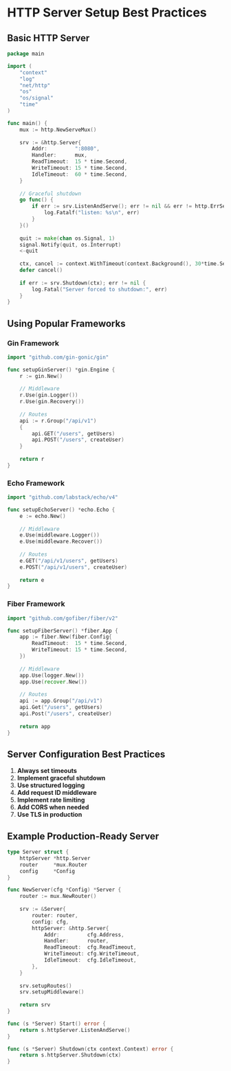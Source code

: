# HTTP Server Setup Best Practices

## Basic HTTP Server

```go
package main

import (
    "context"
    "log"
    "net/http"
    "os"
    "os/signal"
    "time"
)

func main() {
    mux := http.NewServeMux()
    
    srv := &http.Server{
        Addr:         ":8080",
        Handler:      mux,
        ReadTimeout:  15 * time.Second,
        WriteTimeout: 15 * time.Second,
        IdleTimeout:  60 * time.Second,
    }
    
    // Graceful shutdown
    go func() {
        if err := srv.ListenAndServe(); err != nil && err != http.ErrServerClosed {
            log.Fatalf("listen: %s\n", err)
        }
    }()
    
    quit := make(chan os.Signal, 1)
    signal.Notify(quit, os.Interrupt)
    <-quit
    
    ctx, cancel := context.WithTimeout(context.Background(), 30*time.Second)
    defer cancel()
    
    if err := srv.Shutdown(ctx); err != nil {
        log.Fatal("Server forced to shutdown:", err)
    }
}
```

## Using Popular Frameworks

### Gin Framework
```go
import "github.com/gin-gonic/gin"

func setupGinServer() *gin.Engine {
    r := gin.New()
    
    // Middleware
    r.Use(gin.Logger())
    r.Use(gin.Recovery())
    
    // Routes
    api := r.Group("/api/v1")
    {
        api.GET("/users", getUsers)
        api.POST("/users", createUser)
    }
    
    return r
}
```

### Echo Framework
```go
import "github.com/labstack/echo/v4"

func setupEchoServer() *echo.Echo {
    e := echo.New()
    
    // Middleware
    e.Use(middleware.Logger())
    e.Use(middleware.Recover())
    
    // Routes
    e.GET("/api/v1/users", getUsers)
    e.POST("/api/v1/users", createUser)
    
    return e
}
```

### Fiber Framework
```go
import "github.com/gofiber/fiber/v2"

func setupFiberServer() *fiber.App {
    app := fiber.New(fiber.Config{
        ReadTimeout:  15 * time.Second,
        WriteTimeout: 15 * time.Second,
    })
    
    // Middleware
    app.Use(logger.New())
    app.Use(recover.New())
    
    // Routes
    api := app.Group("/api/v1")
    api.Get("/users", getUsers)
    api.Post("/users", createUser)
    
    return app
}
```

## Server Configuration Best Practices

1. **Always set timeouts**
2. **Implement graceful shutdown**
3. **Use structured logging**
4. **Add request ID middleware**
5. **Implement rate limiting**
6. **Add CORS when needed**
7. **Use TLS in production**

## Example Production-Ready Server

```go
type Server struct {
    httpServer *http.Server
    router     *mux.Router
    config     *Config
}

func NewServer(cfg *Config) *Server {
    router := mux.NewRouter()
    
    srv := &Server{
        router: router,
        config: cfg,
        httpServer: &http.Server{
            Addr:         cfg.Address,
            Handler:      router,
            ReadTimeout:  cfg.ReadTimeout,
            WriteTimeout: cfg.WriteTimeout,
            IdleTimeout:  cfg.IdleTimeout,
        },
    }
    
    srv.setupRoutes()
    srv.setupMiddleware()
    
    return srv
}

func (s *Server) Start() error {
    return s.httpServer.ListenAndServe()
}

func (s *Server) Shutdown(ctx context.Context) error {
    return s.httpServer.Shutdown(ctx)
}
```
